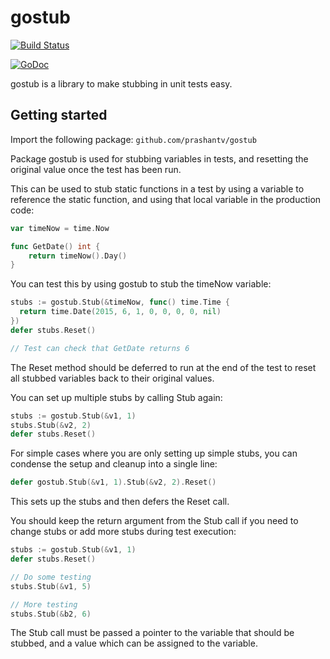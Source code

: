 # gostub

[![Build Status](https://travis-ci.org/prashantv/gostub.svg?branch=master)](https://travis-ci.org/prashantv/gostub)

[![GoDoc](https://godoc.org/github.com/prashantv/gostub?status.svg)](https://godoc.org/github.com/prashantv/gostub)

gostub is a library to make stubbing in unit tests easy.

## Getting started

Import the following package:
`github.com/prashantv/gostub`

Package gostub is used for stubbing variables in tests, and resetting the
original value once the test has been run.

This can be used to stub static functions in a test by using a variable to
reference the static function, and using that local variable in the production
code:
```go
var timeNow = time.Now

func GetDate() int {
	return timeNow().Day()
}
```
You can test this by using gostub to stub the timeNow variable:
```go
stubs := gostub.Stub(&timeNow, func() time.Time {
  return time.Date(2015, 6, 1, 0, 0, 0, 0, nil)
})
defer stubs.Reset()

// Test can check that GetDate returns 6
```
The Reset method should be deferred to run at the end of the test to reset all
stubbed variables back to their original values.

You can set up multiple stubs by calling Stub again:
```go
stubs := gostub.Stub(&v1, 1)
stubs.Stub(&v2, 2)
defer stubs.Reset()
```
For simple cases where you are only setting up simple stubs, you can condense
the setup and cleanup into a single line:
```go
defer gostub.Stub(&v1, 1).Stub(&v2, 2).Reset()
```
This sets up the stubs and then defers the Reset call.

You should keep the return argument from the Stub call if you need to change
stubs or add more stubs during test execution:
```go
stubs := gostub.Stub(&v1, 1)
defer stubs.Reset()

// Do some testing
stubs.Stub(&v1, 5)

// More testing
stubs.Stub(&b2, 6)
```
The Stub call must be passed a pointer to the variable that should be stubbed,
and a value which can be assigned to the variable.
